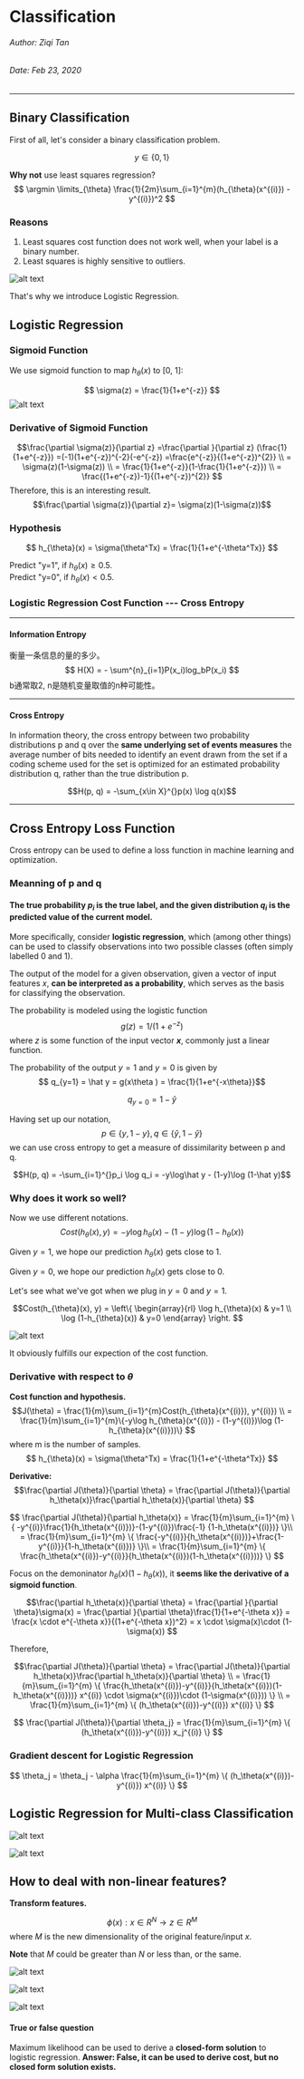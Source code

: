# Classification

###### Author: Ziqi Tan
###### Date: Feb 23, 2020
--- 
## Binary Classification
First of all, let's consider a binary classification problem.

$$y \in \{ 0, 1 \}$$

**Why not** use least squares regression?
$$  \argmin \limits_{\theta}
    \frac{1}{2m}\sum_{i=1}^{m}(h_{\theta}(x^{(i)}) - y^{(i)})^2
$$

###  Reasons
1. Least squares cost function does not work well, when your label is a binary number.
2. Least squares is highly sensitive to outliers.
   
![alt text](./Classification-Images/SSD-vs-Logistic-Regression.png)

That's why we introduce Logistic Regression.

## Logistic Regression

### Sigmoid Function
We use sigmoid function to map $h_{\theta}(x)$ to [0, 1]:

$$ \sigma(z) = \frac{1}{1+e^{-z}} $$
![alt text](./Classification-Images/sigmoid.svg)

### Derivative of Sigmoid Function
$$\frac{\partial \sigma(z)}{\partial z} 
=\frac{\partial }{\partial z}  (\frac{1}{1+e^{-z}})
=(-1)(1+e^{-z})^{-2}(-e^{-z})
=\frac{e^{-z}}{(1+e^{-z})^{2}}
\\
= \sigma(z)(1-\sigma(z))
\\
= \frac{1}{1+e^{-z}}(1-\frac{1}{1+e^{-z}})
\\
= \frac{(1+e^{-z})-1}{(1+e^{-z})^{2}}
$$
Therefore, this is an interesting result.
$$\frac{\partial \sigma(z)}{\partial z}= \sigma(z)(1-\sigma(z))$$

### Hypothesis
$$
h_{\theta}(x) = \sigma(\theta^Tx) = \frac{1}{1+e^{-\theta^Tx}}
$$

Predict "y=1", if $h_{\theta}(x) \geq 0.5$.  
Predict "y=0", if $h_{\theta}(x) < 0.5$.

### Logistic Regression Cost Function --- Cross Entropy
---
#### Information Entropy
衡量一条信息的量的多少。
$$ H(X) = - \sum^{n}_{i=1}P(x_i)log_bP(x_i) $$
b通常取2, n是随机变量取值的n种可能性。

---
#### Cross Entropy
In information theory, the cross entropy between two probability distributions p and q over the **same underlying set of events measures** the average number of bits needed to identify an event drawn from the set if a coding scheme used for the set is optimized for an estimated probability distribution q, rather than the true distribution p.

$$H(p, q) = -\sum_{x\in X}^{}p(x) \log q(x)$$

---
## Cross Entropy Loss Function
Cross entropy can be used to define a loss function in machine learning and optimization.

### Meanning of p and q
#### The true probability $p_{i}$ is the true label, and the given distribution $q_{i}$ is the predicted value of the current model.

More specifically, consider **logistic regression**, which (among other things) can be used to classify observations into two possible classes (often simply labelled 0 and 1).

The output of the model for a given observation, given a vector of input features $x$, **can be interpreted as a probability**, which serves as the basis for classifying the observation.

The probability is modeled using the logistic function 
$$g(z)=1/(1+e^{-z})$$ 
where $z$ is some function of the input vector **$x$**, commonly just a linear function.

The probability of the output $y=1$ and $y=0$ is given by
$$ q_{y=1} = \hat y = g(x\theta  ) = \frac{1}{1+e^{-x\theta}}$$

$$ q_{y=0} = 1- \hat y$$

Having set up our notation, 
$$p \in\{y, 1-y\}, q\in\{\hat y, 1-\hat y\}$$
we can use cross entropy to get a measure of dissimilarity between p and q.

$$H(p, q) = -\sum_{i=1}^{}p_i \log q_i = -y\log\hat y - (1-y)\log (1-\hat y)$$


### Why does it work so well?

Now we use different notations.
$$Cost(h_{\theta}(x), y) = -y\log h_{\theta}(x) - (1-y)\log (1-h_{\theta}(x))$$

Given $y=1$, we hope our prediction $h_{\theta}(x)$ gets close to 1.

Given $y=0$, we hope our prediction $h_{\theta}(x)$ gets close to 0.

Let's see what we've got when we plug in $y=0$ and $y=1$.

$$Cost(h_{\theta}(x), y) = 
\left\{
\begin{array}{rl}
\log h_{\theta}(x)  & y=1 \\
\log (1-h_{\theta}(x))  & y=0 
\end{array}
\right.
$$

![alt text](./Entropy-Images/Cost-function.png)

It obviously fulfills our expection of the cost function.

### Derivative with respect to $\theta$
**Cost function and hypothesis.**
$$J(\theta) = 
\frac{1}{m}\sum_{i=1}^{m}Cost(h_{\theta}(x^{(i)}), y^{(i)}) \\ 
= \frac{1}{m}\sum_{i=1}^{m}\{-y\log h_{\theta}(x^{(i)}) - (1-y^{(i)})\log (1-h_{\theta}(x^{(i)}))\}
$$
where m is the number of samples.
$$
h_{\theta}(x) = \sigma(\theta^Tx) = \frac{1}{1+e^{-\theta^Tx}}
$$


**Derivative:**
$$\frac{\partial J(\theta)}{\partial \theta} = 
\frac{\partial J(\theta)}{\partial h_\theta(x)}\frac{\partial h_\theta(x)}{\partial \theta}
$$

$$
\frac{\partial J(\theta)}{\partial h_\theta(x)}
= \frac{1}{m}\sum_{i=1}^{m} \{
-y^{(i)}\frac{1}{h_\theta(x^{(i)})}-(1-y^{(i)})\frac{-1} {1-h_\theta(x^{(i)})} \}\\
= \frac{1}{m}\sum_{i=1}^{m} \{ \frac{-y^{(i)}}{h_\theta(x^{(i)})}+\frac{1-y^{(i)}}{1-h_\theta(x^{(i)})} \}\\
= \frac{1}{m}\sum_{i=1}^{m} \{ \frac{h_\theta(x^{(i)})-y^{(i)}}{h_\theta(x^{(i)})(1-h_\theta(x^{(i)}))} \}
$$

Focus on the demoninator $h_\theta(x)(1-h_\theta(x))$, it **seems like the derivative of a sigmoid function**.

$$\frac{\partial h_\theta(x)}{\partial \theta} 
= \frac{\partial }{\partial \theta}\sigma(x)
= \frac{\partial }{\partial \theta}\frac{1}{1+e^{-\theta x}}
= \frac{x \cdot e^{-\theta x}}{(1+e^{-\theta x})^2}
= x \cdot \sigma(x)\cdot (1-\sigma(x))
$$

Therefore, 

$$\frac{\partial J(\theta)}{\partial \theta} 
= \frac{\partial J(\theta)}{\partial h_\theta(x)}\frac{\partial h_\theta(x)}{\partial \theta} \\
= \frac{1}{m}\sum_{i=1}^{m} \{ \frac{h_\theta(x^{(i)})-y^{(i)}}{h_\theta(x^{(i)})(1-h_\theta(x^{(i)}))} x^{(i)} \cdot \sigma(x^{(i)})\cdot (1-\sigma(x^{(i)})) \} \\
= \frac{1}{m}\sum_{i=1}^{m} \{  (h_\theta(x^{(i)})-y^{(i)}) x^{(i)} \}
$$

$$
\frac{\partial J(\theta)}{\partial \theta_j} 
= \frac{1}{m}\sum_{i=1}^{m} \{  (h_\theta(x^{(i)})-y^{(i)}) x_j^{(i)} \}
$$

### Gradient descent for Logistic Regression
$$
\theta_j = \theta_j - \alpha
\frac{1}{m}\sum_{i=1}^{m} \{  (h_\theta(x^{(i)})-y^{(i)}) x^{(i)} \}
$$


## Logistic Regression for Multi-class Classification

![alt text](./Classification-Images/multi-class-classification.png)

![alt text](./Classification-Images/multi-class-classification-02.png)

## How to deal with non-linear features?

**Transform features.**

$$
\phi(x): x \in R^N \rightarrow z \in R^M
$$
where $M$ is the new dimensionality of the original feature/input $x$.

**Note** that $M$ could be greater than $N$ or less than, or the same.


![alt text](./Classification-Images/nonlinear.png)

![alt text](./Classification-Images/nonlinear-02.png)

![alt text](./Classification-Images/nonlinear-03.png)



#### True or false question
Maximum likelihood can be used to derive a **closed-form solution** to logistic regression.
**Answer: False, it can be used to derive cost, but no closed form solution exists.**

